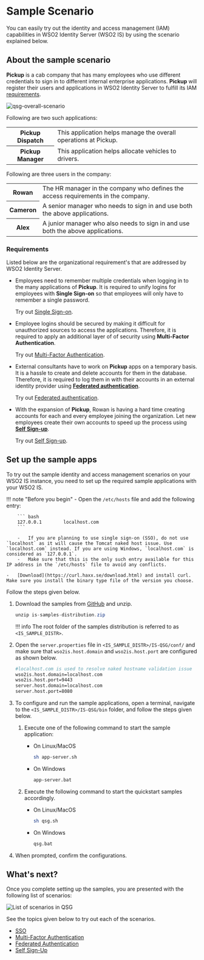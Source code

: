 # Sample Scenario

You can easily try out the identity and access management (IAM) capabilities in WSO2 Identity Server (WSO2 IS) by using the scenario explained below.

## About the sample scenario

**Pickup** is a cab company that has many employees who use different
credentials to sign in to different internal enterprise applications. **Pickup** will register their users and applications in WSO2 Identity Server to fulfill its IAM [requirements](#requirements).

![qsg-overall-scenario]({{base_path}}/assets/img/get-started/qsg-overall-scenario.png)

Following are two such applications:

<table>
    <tr>
        <th>Pickup Dispatch</th>
        <td>This application helps manage the overall operations at Pickup.</td>
    </tr>
    <tr>
        <th>Pickup Manager</th>
        <td>This application helps allocate vehicles to drivers.</td>
    </tr>
</table>

Following are three users in the company:

<table>
    <tr>
        <th>Rowan</th>
        <td>The HR manager in the company who defines the access requirements in the company.</td>
    </tr>
    <tr>
        <th>Cameron</th>
        <td>A senior manager who needs to sign in and use both the above applications.</td>
    </tr>
    <tr>
        <th>Alex</th>
        <td>A junior manager who also needs to sign in and use both the above applications.</td>
    </tr>
</table>

### Requirements

Listed below are the organizational requirement's that are addressed by WSO2 Identity Server.

- Employees need to remember multiple credentials when logging in to the many applications of **Pickup**. It is required to unify logins for employees with **Single Sign-on** so that employees will only have to remember a single password.

    Try out <a href="single-sign-on">Single Sign-on</a>.

- Employee logins should be secured by making it difficult for unauthorized sources to access the applications. Therefore, it is required to apply an additional layer of of security using **Multi-Factor Authentication**.

    Try out <a href="multi-factor-authentication">Multi-Factor Authentication</a>.

- External consultants have to work on **Pickup** apps on a temporary basis. It is a hassle to create and delete accounts for them in the database. Therefore, it is required to log them in with their accounts in an external identity provider using <a href="federated-authentication">**Federated authentication**</a>.

    Try out <a href="federated-authentication">Federated authentication</a>.

- With the expansion of **Pickup**, Rowan is having a hard time creating accounts for each and every employee joining the organization. Let new employees create their own accounts to speed up the process using <a href="self-sign-up">**Self Sign-up**</a>.

    Try out <a href="self-sign-up">Self Sign-up</a>.

## Set up the sample apps

To try out the sample identity and access management scenarios on your WSO2 IS instance, you need to set up the required sample applications with your WSO2 IS.

!!! note "Before you begin"
    -   Open the `/etc/hosts` file and add the following entry:
    
        ``` bash
        127.0.0.1        localhost.com
        ```

        -   If you are planning to use single sign-on (SSO), do not use `localhost` as it will cause the Tomcat naked host issue. Use `localhost.com` instead. If you are using Windows, `localhost.com` is considered as `127.0.0.1`.
        -   Make sure that this is the only such entry available for this IP address in the `/etc/hosts` file to avoid any conflicts.
        
    -   [Download](https://curl.haxx.se/download.html) and install curl. Make sure you install the binary type file of the version you choose.

Follow the steps given below.

1.  Download the samples from [GitHub](https://github.com/wso2/samples-is/releases/download/v4.3.0/is-samples-distribution.zip) and unzip.

    ``` java
    unzip is-samples-distribution.zip
    ```

    !!! info
        The root folder of the samples distribution is referred to as `<IS_SAMPLE_DISTR>`.

2.  Open the `server.properties` file in `<IS_SAMPLE_DISTR>/IS-QSG/conf/` and make sure that `wso2is.host.domain` and `wso2is.host.port` are configured as shown below.

    ``` bash
    #localhost.com is used to resolve naked hostname validation issue
    wso2is.host.domain=localhost.com
    wso2is.host.port=9443
    server.host.domain=localhost.com
    server.host.port=8080
    ```

3.  To configure and run the sample applications, open a terminal, navigate to the `<IS_SAMPLE_DISTR>/IS-QSG/bin` folder, and follow the steps given below. 

    1.  Execute one of the following command to start the sample application:

        -   On Linux/MacOS

            ``` bash
            sh app-server.sh
            ```

        -   On Windows
        
            ``` bash
            app-server.bat
            ```

    2.  Execute the following command to start the quickstart samples accordingly.

        -   On Linux/MacOS

            ``` bash
            sh qsg.sh
            ```

        -   On Windows
        
            ``` bash
            qsg.bat
            ```

4.  When prompted, confirm the configurations.

## What's next?

Once you complete setting up the samples, you are presented with the following list of scenarios:
    
![List of scenarios in QSG]({{base_path}}/assets/img/get-started/qsg-configure-sso.png) 

See the topics given below to try out each of the scenarios.

- [SSO]({{base_path}}/sample-use-cases/single-sign-on/)
- [Multi-Factor Authentication]({{base_path}}/sample-use-cases/multi-factor-authentication/)
- [Federated Authentication]({{base_path}}/sample-use-cases/federated-authentication/)
- [Self Sign-Up]({{base_path}}/sample-use-cases/self-sign-up/)
